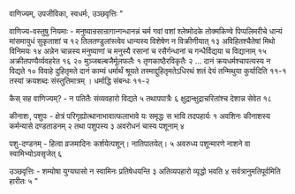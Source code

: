 वाणिज्यम्, उपजीविका, स्वधर्मः, उञ्छवृत्तिः						"

वाणिज्य-वस्तुषु नियमाः - मनुष्यान्रसान्रागान्गन्धानन्नं चर्म गवां वशां श्लेष्मोदके तोक्मकिण्वे पिप्पलिमरीचे धान्यं मांसमायुधं सुकृताशां च १२ तिलतण्डुलांस्त्वेव धान्यस्य विशेषेण न विक्रीणीयात् १३ अविहितश्चैतेषां मिथो विनिमयः १४ अन्नेन चान्नस्य मनुष्याणां च मनुस्यै रसानां च रसैर्गन्धानां च गन्धैर्विद्यया च विद्यानाम् १५ अक्रीतपण्यैर्व्यवहरेत १६ २० मुञ्जबल्बजैर्मूलफलैः १ तृणकाष्ठैरविकृतैः २ …  दानं क्रयधर्मश्चापत्यस्य न विद्यते १० विवाहे दुहितृमते दानं काम्यं धर्मार्थं श्रूयते तस्माद्दुहितृमतेऽधिरथं शतं देयं तन्मिथुया कुर्यादिति ११-१ तस्यां क्रयशब्दः संस्तुतिमात्रम् । धर्माद्धि संबन्धः ११-२ 

कैस् सह वाणिज्यम्? - न पतितैः संव्यवहारो विद्यते ५ तथापपात्रैः ६ 
क्षुद्रान्क्षुद्राचरितांश्च देशान्न सेवेत १८ 

कीनाशः, पशुपः - क्षेत्रं परिगृह्योत्थानाभावात्फलाभावे यः समृद्धः स भावि तदपहार्यः १ अवशिनः कीनाशस्य कर्मन्यासे दण्डताडनम् २ तथा पशुपस्य ३ अवरोधनं चास्य पशूनाम् ४ 

पशु-दण्डनम् - हित्वा व्रजमादिनः कर्शयेत्पशून्। नातिपातयेत्। ५ अवरुध्य पशून्मारणे नाशने वा स्वामिभ्योऽवसृजेत् ६ 

उञ्छवृत्तिः - शम्योषा युग्यघासो न स्वामिनः प्रतिषेधयन्ति ३ अतिव्यपहारो व्यृद्धो भवति ४ सर्वत्रानुमतिपूर्वमिति हारीतः ५
"

